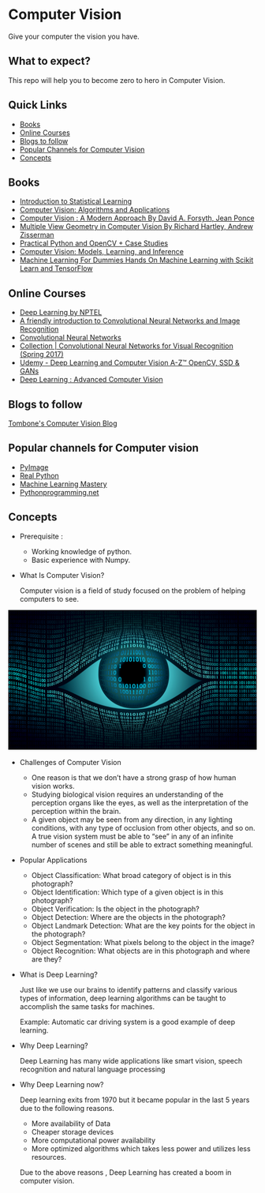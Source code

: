# Computer Vision

Give your computer the vision you have.

## What to expect?

This repo will help you to become zero to hero in Computer Vision.

## Quick Links

- [Books](#books)
- [Online Courses](#online-course)
- [Blogs to follow](#blogs-to-follow)
- [Popular Channels for Computer Vision](#popular-channels-for-computer-vision)
- [Concepts](#concepts)


## Books

- [Introduction to Statistical Learning](https://www-bcf.usc.edu/~gareth/ISL/ISLR%20Seventh%20Printing.pdf)
- [Computer Vision: Algorithms and Applications](http://szeliski.org/Book/)
- [Computer Vision : A Modern Approach By David A. Forsyth, Jean Ponce](http://cmuems.com/excap/readings/forsyth-ponce-computer-vision-a-modern-approach.pdf)
- [Multiple View Geometry in Computer Vision By Richard Hartley, Andrew Zisserman](http://books.google.com/books?hl=en&lr=&id=si3R3Pfa98QC&oi=fnd&pg=PR11&dq=computer+vision&ots=aQo-nw6e4Q&sig=zGRDslfuKd1ytlZWwTaTKcuLdNw)
- [Practical Python and OpenCV + Case Studies](https://github.com/Shivanandroy/Study-Materials/blob/master/Practical%20Python%20and%20OpenCV%2C%203rd%20Edition.pdf)
- [Computer Vision: Models, Learning, and Inference](https://web.itu.edu.tr/hulyayalcin/Signal_Processing_Books/2010_Szeliski_ComputerVision.pdf)
- [Machine Learning For Dummies Hands On Machine Learning with Scikit Learn and TensorFlow](https://github.com/yanshengjia/ml-road/blob/master/resources/Hands%20On%20Machine%20Learning%20with%20Scikit%20Learn%20and%20TensorFlow.pdf)

## Online Courses

- [Deep Learning by NPTEL](https://nptel.ac.in/courses/106106184/)
- [A friendly introduction to Convolutional Neural Networks and Image Recognition](https://www.youtube.com/watch?v=2-Ol7ZB0MmU)
- [Convolutional Neural Networks](https://www.coursera.org/learn/convolutional-neural-networks)
- [Collection | Convolutional Neural Networks for Visual Recognition (Spring 2017)](https://www.youtube.com/watch?v=vT1JzLTH4G4&list=PL3FW7Lu3i5JvHM8ljYj-zLfQRF3EO8sYv)
- [Udemy - Deep Learning and Computer Vision A-Z™ OpenCV, SSD & GANs](https://www.udemy.com/course/computer-vision-a-z/)
- [Deep Learning : Advanced Computer Vision](https://www.udemy.com/advanced-computer-vision/?src=sac&kw=deep%20learning%3A%20advanced)

## Blogs to follow
[Tombone's Computer Vision Blog](http://www.computervisionblog.com/)

## Popular channels for Computer vision
- [PyImage](https://www.pyimagesearch.com/)
- [Real Python](https://realpython.com/tutorials/computer-vision/)
- [Machine Learning Mastery](https://machinelearningmastery.com/what-is-computer-vision/)
- [Pythonprogramming.net](https://pythonprogramming.net/search/?q=opencv)

## Concepts

- Prerequisite :

  - Working knowledge of python.
  - Basic experience with Numpy.

- What Is Computer Vision?

  Computer vision is a field of study focused on the problem of helping computers to see.

![](images/computer_vision_logo.jpg)

- Challenges of Computer Vision

    - One reason is that we don’t have a strong grasp of how human vision works.
    - Studying biological vision requires an understanding of the perception organs like the eyes, as well as the                 interpretation of the perception within the brain.
    - A given object may be seen from any direction, in any lighting conditions, with any type of occlusion from other             objects, and so on. A true vision system must be able to “see” in any of an infinite number of scenes and still be           able to extract something meaningful.
    
- Popular Applications
    - Object Classification: What broad category of object is in this photograph?
    - Object Identification: Which type of a given object is in this photograph?
    - Object Verification: Is the object in the photograph?
    - Object Detection: Where are the objects in the photograph?
    - Object Landmark Detection: What are the key points for the object in the photograph?
    - Object Segmentation: What pixels belong to the object in the image?
    - Object Recognition: What objects are in this photograph and where are they?

- What is Deep Learning?

  Just like we use our brains to identify patterns and classify various types of information, deep learning algorithms can     be taught to accomplish the same tasks for machines.

   Example:
   Automatic car driving system is a good example of deep learning.

- Why Deep Learning?

  Deep Learning has many wide applications like smart vision, speech recognition and natural language processing

- Why Deep Learning now?

   Deep learning exits from 1970 but it became popular in the last 5 years due to the following reasons.
    - More availability of Data 
    - Cheaper storage devices
    - More computational power availability
    - More optimized algorithms which takes less power and utilizes less resources.
   
   Due to the above reasons , Deep Learning has created a boom in computer vision. 

